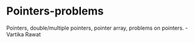 # Pointers-problems
Pointers, double/multiple pointers, pointer array, problems on pointers.
-Vartika Rawat
